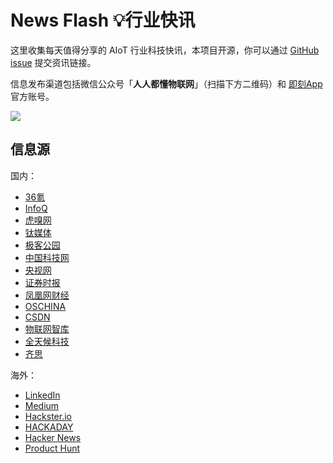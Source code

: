 # News Flash 💡行业快讯

这里收集每天值得分享的 AIoT 行业科技快讯，本项目开源，你可以通过 [GitHub issue](https://github.com/getiot/newsflash/issues) 提交资讯链接。

信息发布渠道包括微信公众号「**人人都懂物联网**」（扫描下方二维码）和 [即刻App](https://m.okjike.com/users/8955da66-7b8a-44f8-917a-fa7dd047b719) 官方账号。

![](https://static.getiot.tech/qrcode_258.jpg)

## 信息源

国内：

- [36氪](https://36kr.com)
- [InfoQ](https://www.infoq.cn)
- [虎嗅网](https://www.huxiu.com)
- [钛媒体](https://www.tmtpost.com)
- [极客公园](https://www.geekpark.net)
- [中国科技网](https://www.stdaily.com)
- [央视网](https://www.cctv.com)
- [证券时报](https://www.stcn.com)
- [凤凰网财经](https://finance.ifeng.com)
- [OSCHINA](https://www.oschina.net)
- [CSDN](https://www.csdn.net)
- [物联网智库](https://www.iot101.com)
- [全天候科技](https://awtmt.com)
- [齐思](https://news.miracleplus.com)

海外：

- [LinkedIn](https://www.linkedin.com)
- [Medium](https://medium.com)
- [Hackster.io](https://www.hackster.io)
- [HACKADAY](https://hackaday.com)
- [Hacker News](https://news.ycombinator.com)
- [Product Hunt](https://www.producthunt.com)

